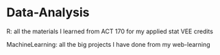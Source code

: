 # Data-Analysis
R:    all the materials I learned from ACT 170 for my applied stat VEE credits

MachineLearning:    all the big projects I have done from my web-learning 
